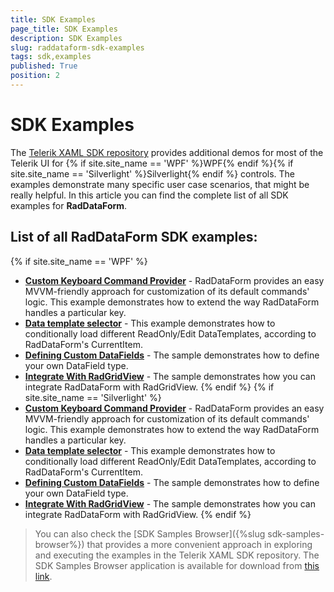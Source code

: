 ```yaml
---
title: SDK Examples
page_title: SDK Examples
description: SDK Examples
slug: raddataform-sdk-examples
tags: sdk,examples
published: True
position: 2
---
```


# SDK Examples

The [Telerik XAML SDK repository](https://github.com/telerik/xaml-sdk/tree/master/) provides additional demos for most of the Telerik UI for {% if site.site_name == 'WPF' %}WPF{% endif %}{% if site.site_name == 'Silverlight' %}Silverlight{% endif %} controls. The examples demonstrate many specific user case scenarios, that might be really helpful. In this article you can find the complete list of all SDK examples for __RadDataForm__.

## List of all RadDataForm SDK examples:

{% if site.site_name == 'WPF' %}

* __[Custom Keyboard Command Provider](https://github.com/telerik/xaml-sdk/tree/master/DataForm/CustomKeyboardCommandProvider)__ - 
RadDataForm provides an easy MVVM-friendly approach for customization of its default commands' logic. This example demonstrates how to extend the way RadDataForm handles a particular key.
* __[Data template selector](https://github.com/telerik/xaml-sdk/tree/master/DataForm/DataTemplateSelector)__ - This example demonstrates how to conditionally load different ReadOnly/Edit DataTemplates, according to RadDataForm's CurrentItem.
* __[Defining Custom DataFields](https://github.com/telerik/xaml-sdk/tree/master/DataForm/DefiningCustomDataFields)__ - 
The sample demonstrates how to define your own DataField type.
* __[Integrate With RadGridView](https://github.com/telerik/xaml-sdk/tree/master/DataForm/IntegrateWithRadGridView)__ - 
The sample demonstrates how you can integrate RadDataForm with RadGridView.
{% endif %}
{% if site.site_name == 'Silverlight' %}
* __[Custom Keyboard Command Provider](https://github.com/telerik/xaml-sdk/tree/master/DataForm/CustomKeyboardCommandProvider)__ - 
RadDataForm provides an easy MVVM-friendly approach for customization of its default commands' logic. This example demonstrates how to extend the way RadDataForm handles a particular key.
* __[Data template selector](https://github.com/telerik/xaml-sdk/tree/master/DataForm/DataTemplateSelector)__ - This example demonstrates how to conditionally load different ReadOnly/Edit DataTemplates, according to RadDataForm's CurrentItem.
* __[Defining Custom DataFields](https://github.com/telerik/xaml-sdk/tree/master/DataForm/DefiningCustomDataFields)__ - 
The sample demonstrates how to define your own DataField type.
* __[Integrate With RadGridView](https://github.com/telerik/xaml-sdk/tree/master/DataForm/IntegrateWithRadGridView)__ - 
The sample demonstrates how you can integrate RadDataForm with RadGridView.
{% endif %}

>You can also check the [SDK Samples Browser]({%slug sdk-samples-browser%}) that provides a more convenient approach in exploring and executing the examples in the Telerik XAML SDK repository. The SDK Samples Browser application is available for download from [this link](http://demos.telerik.com/xaml-sdkbrowser/).